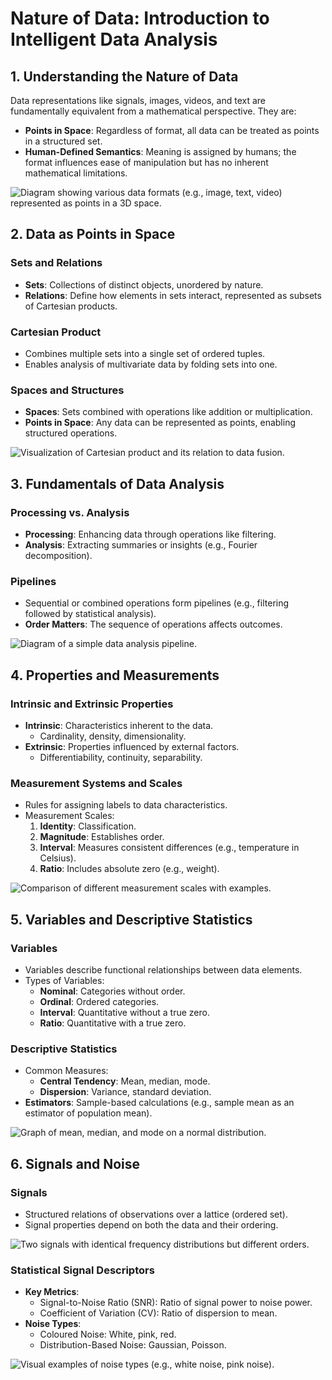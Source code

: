# Nature of Data: Introduction to Intelligent Data Analysis

## 1. Understanding the Nature of Data
Data representations like signals, images, videos, and text are fundamentally equivalent from a mathematical perspective. They are:
- **Points in Space**: Regardless of format, all data can be treated as points in a structured set.
- **Human-Defined Semantics**: Meaning is assigned by humans; the format influences ease of manipulation but has no inherent mathematical limitations.

![Diagram showing various data formats (e.g., image, text, video) represented as points in a 3D space.](INSERT_IMAGE_LINK_HERE)

## 2. Data as Points in Space
### Sets and Relations
- **Sets**: Collections of distinct objects, unordered by nature.
- **Relations**: Define how elements in sets interact, represented as subsets of Cartesian products.

### Cartesian Product
- Combines multiple sets into a single set of ordered tuples.
- Enables analysis of multivariate data by folding sets into one.

### Spaces and Structures
- **Spaces**: Sets combined with operations like addition or multiplication.
- **Points in Space**: Any data can be represented as points, enabling structured operations.

![Visualization of Cartesian product and its relation to data fusion.](INSERT_IMAGE_LINK_HERE)

## 3. Fundamentals of Data Analysis
### Processing vs. Analysis
- **Processing**: Enhancing data through operations like filtering.
- **Analysis**: Extracting summaries or insights (e.g., Fourier decomposition).

### Pipelines
- Sequential or combined operations form pipelines (e.g., filtering followed by statistical analysis).
- **Order Matters**: The sequence of operations affects outcomes.

![Diagram of a simple data analysis pipeline.](INSERT_IMAGE_LINK_HERE)

## 4. Properties and Measurements
### Intrinsic and Extrinsic Properties
- **Intrinsic**: Characteristics inherent to the data.
  - Cardinality, density, dimensionality.
- **Extrinsic**: Properties influenced by external factors.
  - Differentiability, continuity, separability.

### Measurement Systems and Scales
- Rules for assigning labels to data characteristics.
- Measurement Scales:
  1. **Identity**: Classification.
  2. **Magnitude**: Establishes order.
  3. **Interval**: Measures consistent differences (e.g., temperature in Celsius).
  4. **Ratio**: Includes absolute zero (e.g., weight).

![Comparison of different measurement scales with examples.](INSERT_IMAGE_LINK_HERE)

## 5. Variables and Descriptive Statistics
### Variables
- Variables describe functional relationships between data elements.
- Types of Variables:
  - **Nominal**: Categories without order.
  - **Ordinal**: Ordered categories.
  - **Interval**: Quantitative without a true zero.
  - **Ratio**: Quantitative with a true zero.

### Descriptive Statistics
- Common Measures:
  - **Central Tendency**: Mean, median, mode.
  - **Dispersion**: Variance, standard deviation.
- **Estimators**: Sample-based calculations (e.g., sample mean as an estimator of population mean).

![Graph of mean, median, and mode on a normal distribution.](INSERT_IMAGE_LINK_HERE)

## 6. Signals and Noise
### Signals
- Structured relations of observations over a lattice (ordered set).
- Signal properties depend on both the data and their ordering.

![Two signals with identical frequency distributions but different orders.](INSERT_IMAGE_LINK_HERE)

### Statistical Signal Descriptors
- **Key Metrics**:
  - Signal-to-Noise Ratio (SNR): Ratio of signal power to noise power.
  - Coefficient of Variation (CV): Ratio of dispersion to mean.
- **Noise Types**:
  - Coloured Noise: White, pink, red.
  - Distribution-Based Noise: Gaussian, Poisson.

![Visual examples of noise types (e.g., white noise, pink noise).](INSERT_IMAGE_LINK_HERE)
